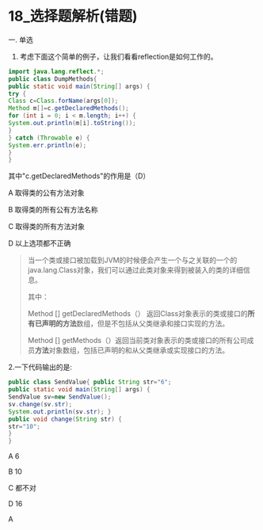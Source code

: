 # 18_选择题解析(错题)

一. 单选
1. 考虑下面这个简单的例子，让我们看看reflection是如何工作的。

  ```java
  import java.lang.reflect.*; 
  public class DumpMethods{ 
  public static void main(String[] args) {  
  try {   
  Class c=Class.forName(args[0]);   
  Method m[]=c.getDeclaredMethods();   
  for (int i = 0; i < m.length; i++) {    
  System.out.println(m[i].toString());   
  }  
  } catch (Throwable e) {   
  System.err.println(e);  
  } 
  } 
  ```

  其中"c.getDeclaredMethods"的作用是（D）

  A 取得类的公有方法对象 

  B 取得类的所有公有方法名称 

  C 取得类的所有方法对象 

  D 以上选项都不正确

> 当一个类或接口被加载到JVM的时候便会产生一个与之关联的一个的java.lang.Class对象，我们可以通过此类对象来得到被装入的类的详细信息。 
>
>   其中： 
>
>   Method [] getDeclaredMethods（） 返回Class对象表示的类或接口的**所有已声明的方法**数组，但是不包括从父类继承和接口实现的方法。      
>
>   Method []  getMethods（）返回当前类对象表示的类或接口的所有公司成员**方法**对象数组，包括已声明的和从父类继承或实现接口的方法。

2.一下代码输出的是:

```java
public class SendValue{ public String str="6"; 
public static void main(String[] args) {  
SendValue sv=new SendValue();  
sv.change(sv.str);  
System.out.println(sv.str); }
public void change(String str) {  
str="10"; 
} 
}
```

A 6 

B 10 

C 都不对 

D 16

A